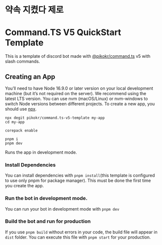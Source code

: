 # 약속 지켰다 제로

# Command.TS V5 QuickStart Template

This is a template of discord bot made with [@pikokr/command.ts](https://github.com/pikokr/command.ts) v5 with slash commands.

## Creating an App

You’ll need to have Node 16.9.0 or later version on your local development machine (but it’s not required on the server). We recommend using the latest LTS version. You can use nvm (macOS/Linux) or nvm-windows to switch Node versions between different projects.
To create a new app, you should use [npx](https://medium.com/@maybekatz/introducing-npx-an-npm-package-runner-55f7d4bd282b).

```shell
npx degit pikokr/command.ts-v5-template my-app
cd my-app

corepack enable

pnpm i
pnpm dev
```

Runs the app in development mode.

### Install Dependencies

You can install dependencies with `pnpm install`(this template is configured to use only pnpm for package manager). This must be done the first time you create the app.

### Run the bot in development mode.

You can run your bot in development mode with `pnpm dev`

### Build the bot and run for production

If you use `pnpm build` without errors in your code, the build file will appear in `dist` folder.
You can execute this file with `pnpm start` for your production.
